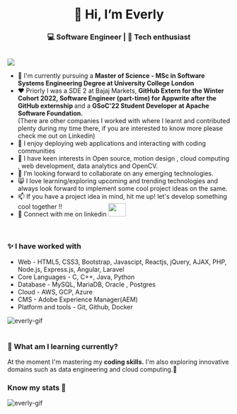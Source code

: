 <h1 align="center">👋 Hi, I’m Everly</h1>
<h3  align="center">💻 Software Engineer | 📖 Tech enthusiast </h3>  

<br>
<img src="https://user-images.githubusercontent.com/77877486/150798920-8c9ebc5a-6eba-4670-a257-10a7cd777eee.png">
<ul>
  <li>💼 I'm currently pursuing a <b>Master of Science - MSc in Software Systems Engineering Degree at University College London</b></li>
  <li>❤  Priorly I was a SDE 2 at Bajaj Markets, <b>GitHub Extern for the Winter Cohort 2022, Software Engineer (part-time) for Appwrite after the GitHub externship </b> and a <b>GSoC'22 Student Developer at Apache Software Foundation.</b><br>(There are other companies I worked with where I learnt and contributed plenty during my time there, if you are interested to know more please check me out on Linkedin)</li>
  <li>👀 I enjoy deploying web applications and interacting with coding communities</li>
  <li>🌱 I have keen interests in Open source, motion design , cloud computing , web development, data analytics and OpenCV.</li>
  <li>💞️ I’m looking forward to collaborate on any emerging technologies. </li>
  <li>😸 I love learning/exploring upcoming and trending technologies and always look forward to implement some cool project ideas on the same.</li>
  <li>📫 If you have a project idea in mind, hit me up! let's develop something cool together !!</li>
  <li>🎄 Connect with me on linkedin <a  href="https://www.linkedin.com/in/everly-precia-suresh-196bba1b7/" target="black" alt=KXDLS> <img style="margin-top:-16px;" src= 'https://cdn.jsdelivr.net/npm/simple-icons@3.0.1/icons/linkedin.svg' height="30" width="40" /> </a></li>
</ul>
<br>
<h3>✨ I have worked with </h3>
<div>
   <ul>
    <li>Web - HTML5, CSS3, Bootstrap, Javascipt, Reactjs, jQuery, AJAX, PHP, Node.js, Express.js, Angular, Laravel </li>
    <li>Core Languages - C, C++, Java, Python </li>
    <li>Database - MySQL, MariaDB, Oracle , Postgres</li>
    <li>Cloud - AWS, GCP, Azure</li>
     <li>CMS - Adobe Experience Manager(AEM)</li>
    <li>Platform and tools - Git, Github, Docker</li>
  </ul> </div>
<div> <img src="https://github-readme-stats.vercel.app/api/top-langs?username=everly-gif&show_icons=true&locale=en&langs_count=10&layout=compact" alt="everly-gif" ></div>
<br>
<h3>🎨 What am I learning currently?</h3>
<p>At the moment I'm mastering my  <b> coding skills.</b> I'm also exploring innovative domains such as data engineering and cloud computing.🚀</p>
<h3 align="left">Know my stats 👀</h3>
<img  src="https://github-profile-trophy.vercel.app/?username=everly-gif&theme=juicyfresh&no-bg=true" alt="everly-gif"><br>
<!---<p align="left"> <img src="https://github-readme-stats.vercel.app/api?username=everly-gif&show_icons=true&locale=en" alt="everly-gif" ></p>-->



